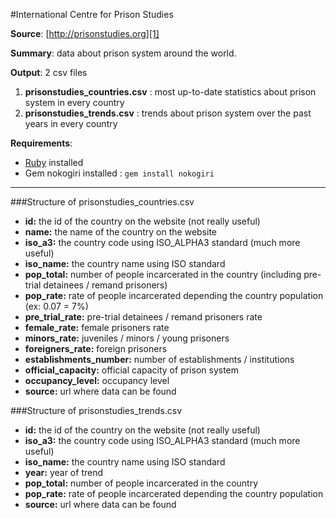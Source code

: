 #International Centre for Prison Studies

**Source**: [http://prisonstudies.org][1]

**Summary**: data about prison system around the world.

**Output**: 2 csv files

 1. **prisonstudies_countries.csv** : most up-to-date statistics about prison system in every country
 2. **prisonstudies_trends.csv** : trends about prison system over the past years in every country

**Requirements**:

 - [Ruby][2] installed
 - Gem nokogiri installed : `gem install nokogiri`

----------

###Structure of prisonstudies_countries.csv
 - **id:** the id of the country on the website (not really useful)
 - **name:** the name of the country on the website
 - **iso_a3:** the country code using ISO_ALPHA3 standard (much more useful)
 - **iso_name:** the country name using ISO standard
 - **pop_total:** number of people incarcerated in the country (including pre-trial detainees / remand prisoners)
 - **pop_rate:** rate of people incarcerated depending the country population (ex: 0.07 = 7%)
 - **pre_trial_rate:** pre-trial detainees / remand prisoners rate
 - **female_rate:** female prisoners rate
 - **minors_rate:** juveniles / minors / young prisoners
 - **foreigners_rate:** foreign prisoners
 - **establishments_number:** number of establishments / institutions
 - **official_capacity:** official capacity of prison system
 - **occupancy_level:** occupancy level
 - **source:** url where data can be found

###Structure of prisonstudies_trends.csv
 - **id:** the id of the country on the website (not really useful)
 - **iso_a3:** the country code using ISO_ALPHA3 standard (much more useful)
 - **iso_name:** the country name using ISO standard
 - **year:** year of trend
 - **pop_total:** number of people incarcerated in the country
 - **pop_rate:** rate of people incarcerated depending the country population
 - **source:** url where data can be found


  [1]: http://prisonstudies.org
  [2]: http://www.ruby-lang.org/